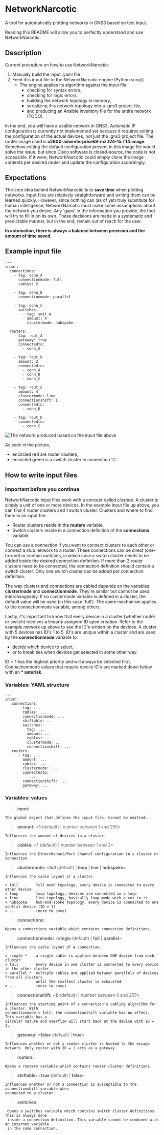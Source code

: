 # NetworkNarcotic
A tool for automatically plotting networks in GNS3 based on text input.

Reading this README will allow you to perfectly understand and use NetworkNarcotic.

## Description
Current procedure on how to use NetworkNarcotic:
1) Manually build the input .yaml file
2) Feed this input file to the NetworkNarcotic engine (Python script)
    * The engine applies its algorithm against the input file:
        * checking for syntax errors,
        * checking for logic errors,
        * building the network topology in memory,
        * serializing this network topology into a .gns3 project file,
        * and producing an Ansible inventory file for the entire network (TODO).

In the end, you will have a usable network in GNS3. Automatic IP configuration is currently not implemented yet because it requires editing the configuration of the actual devices, not just the .gns3 project file. The router image used is **c2600-adventerprisek9-mz.124-15.T14.image**. Somehow editing the default configuration present in this image file would solve the issue, but since Cisco software is closed-source, the code is not accessible. If it were, NetworkNarcotic could simply clone the image contents per desired router and update the configuration accordingly.

## Expectations
The core idea behind NetworkNarcotic is to **save time** when plotting networks. Input files are relatively straightforward and writing them can be learned quickly. However, since nothing can (as of yet) truly substitute for human intelligence, NetworkNarcotic must make some assumptions about the network you desire. Any 'gaps' in the information you provide, the tool will try to fill in on its own. These decisions are made in a systematic and predictable manner, but in the end, remain out of reach for the user. 

**In automation, there is always a balance between precision and the amount of time saved.**

## Example input file
```
---
input:
  connections:
    - tag: conn_A
      connectionmode: full
      cables: 2

    - tag: conn_B
      connectionmode: parallel

    - tag: conn_C
      switches:
        - tag: swit_A
          amount: 4
          clustermode: hubspoke

  routers:
    - tag: rout_A
      gateway: true
      connectedto:
        - conn_A

    - tag: rout_B
      amount: 2
      connectedto:
        - conn_A
        - conn_B
        - conn_C

    - tag: rout_C
      amount: 4
      clustermode: line
      connectionshift: 1
      connectedto:
        - conn_B

    - tag: rout_D
      connectedto:
        - conn_C
```

![The network produced based on the input file above](./img/example.PNG)

As seen in the picture,
* encircled red are router clusters,
* encircled green is a switch cluster in connection 'C'.


## How to write input files
### **Important before you continue**
NetworkNarcotic input files work with a concept called _clusters_. A cluster is simply a unit of one or more devices. In the example input file up above, you can find 4 router clusters and 1 switch cluster. Clusters and where to find them in an input file:

- Router clusters reside in the **routers** variable.
- Switch clusters reside in a connection definition of the **connections** variable.

You can use a connection if you want to connect clusters to each other or connect a stub network to a router. These connections can be direct (one-to-one) or contain switches, in which case a switch cluster needs to be added inside the desired connection definition. If more than 2 router clusters need to be connected, the connection definition should contain a switch cluster. Only one switch cluster can be added per connection definition.

The way clusters and connections are cabled depends on the variables **clustermode** and **connectionmode**. They're similar but cannot be used interchangeably. If no clustermode variable is defined in a cluster, the default value will be used (in this case 'full'). The same mechanism applies to the connectionmode variable, among others.

Lastly, it's important to know that every device in a cluster (whether router or switch) receives a linearly assigned ID upon creation. Refer to the example network up above to see the ID's written on the devices. A cluster with 5 devices has ID's 1 to 5. ID's are unique within a cluster and are used by the **connectionmode** variable to:

* decide which device to select,
* or to break ties when devices get selected in some other way. 

ID = 1 has the highest priority and will always be selected first. Connectionmode values that require device ID's are marked down below with an **\* asterisk**.

### **Variables: YAML structure**

```
---
input:
   connections:
      - tag: ...
        cables: ...
        connectionmode: ...
        shiftable: ...
        switches:
          tag: ...
          amount: ...
          cables: ...
          clustermode: ...
          connectionshift: ...
   routers:
      - tag: ...
        amount: ...
        cables: ...
        clustermode: ...
        connectedto:
          - ...
        connectionshift: ...
        gateway: ...
```

### **Variables: values**

> **input:**

    The global object that defines the input file. Cannot be omitted.

> **amount:** <**1** (default) | number between 1 and 255>

    Influences the amount of devices in a cluster.

> **cables:** <**1** (default) | number between 1 and 3>

    Influences the Etherchannel/Port Channel configuration in a cluster or connection.

> **clustermode:** <**full** (default) | **loop** | **line** | **hubspoke**>

    Influences the cable layout of a cluster.

    > full        full mesh topology, every device is connected to every other device
    > loop        loop topology, devices are connected in a loop
    > line        line topology, basically loop mode with a cut in it
    > hubspoke    hub-and-spoke topology, every device is connected to one central device (ID = 1)
    > ...         (more to come)

> **connections:**

    Opens a connections variable which contains connection definitions.

> **connectionmode:** <**single** (default) | **full** | **parallel**>

    Influences the cable layout of a connection.

    > single *    a single cable is applied between ONE device from each cluster
    > full        every device in one cluster is connected to every device in the other cluster
    > parallel *  multiple cables are applied between parallels of devices from all clusters 
                  until the smallest cluster is exhausted
    > ...         (more to come)

> **connectionshift:** <**0** (default) | number between 0 and 255>

    Influences the starting point of a connection's cabling algorithm for a cluster. With 
    connectionmode = full, the connectionshift variable has no effect. This variable has a 
    circular nature and overflow will start back at the device with ID = 1.

> **gateway:** <**false** (default) | **true**>

    Influences whether or not a router cluster is hooked to the escape network. Only router with ID = 1 acts as a gateway.

> **routers:**

    Opens a routers variable which contains router cluster definitions.

> **shiftable:** <**true** (default) | **false**>

    Influences whether or not a connection is susceptible to the connectionshift variable when 
    connected to a cluster.

> **switches:**

     Opens a switches variable which contains switch cluster definitions. This is always done 
     inside a connection definition. This variable cannot be combined with an internet variable 
     in the same connection.
